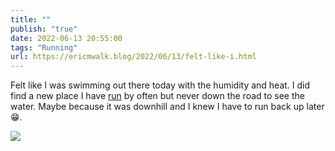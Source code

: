```yaml
---
title: ""
publish: "true"
date: 2022-06-13 20:55:00
tags: "Running"
url: https://ericmwalk.blog/2022/06/13/felt-like-i.html
---
```


Felt like I was swimming out there today with the humidity and heat. I did find a new place I have [run](http://www.strava.com/activities/7302653046) by often but never down the road to see the water. Maybe because it was downhill and I knew I have to run back up later 😁.

![](https://ericmwalk.blog/uploads/2022/88f37d5dd3.jpg)
